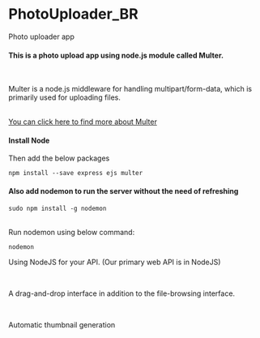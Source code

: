 # PhotoUploader_BR
Photo uploader app

<h4>This is a photo upload app using node.js module called Multer.</h4><br>
<p>Multer is a node.js middleware for handling multipart/form-data, which is primarily used for uploading files.</p>
<br>
<a href="https://www.npmjs.com/package/multer">You can click here to find more about Multer</a>

<h4>Install Node</h4>
<p>Then add the below packages</p>
<code>npm install --save express ejs multer</code>

<h4>Also add nodemon to run the server without the need of refreshing</h4>
<code>sudo npm install -g nodemon</code>
<br>
<br>
<p>Run nodemon using below command:</p>
<code>nodemon</code>

<p>Using NodeJS for your API. (Our primary web API is in NodeJS)</p><br>
<p>A drag-and-drop interface in addition to the file-browsing interface.</p><br>
<p>Automatic thumbnail generation</p>